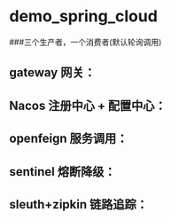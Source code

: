 # demo_spring_cloud   
###三个生产者，一个消费者(默认轮询调用)

## gateway  网关：

## Nacos   注册中心 + 配置中心：
           
   
## openfeign 服务调用：
 
## sentinel 熔断降级：

## sleuth+zipkin 链路追踪：
 
